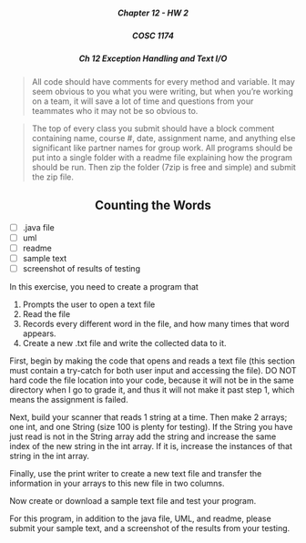 <div style="text-align: center;">
<h5>Chapter 12 - HW 2</h5>
<h5>COSC 1174</h5>
<h5>Ch 12 Exception Handling and Text I/O</h5>
</div>

>All code should have comments for every method and variable. It may seem obvious to you what you were writing, but when you’re working on a team, it will save a lot of time and questions from your teammates who it may not be so obvious to.

>The top of every class you submit should have a block comment containing name, course #, date, assignment name, and anything else significant like partner names for group work.
All programs should be put into a single folder with a readme file explaining how the program should be run. Then zip the folder (7zip is free and simple) and submit the zip file. 

<h2 style="text-align: center;">Counting the Words</h2>

- [ ] .java file
- [ ] uml
- [ ] readme
- [ ] sample text
- [ ] screenshot of results of testing

In this exercise, you need to create a program that 
1.  Prompts the user to open a text file
2. Read the file
3. Records every different word in the file, and how many times that word appears. 
4. Create a new .txt file and write the collected data to it.

First, begin by making the code that opens and reads a text file (this section must contain a try-catch for both user input and accessing the file). DO NOT hard code the file location into your code, because it will not be in the same directory when I go to grade it, and thus it will not make it past step 1, which means the assignment is failed. 

Next, build your scanner that reads 1 string at a time. Then make 2 arrays; one int, and one String (size 100 is plenty for testing). If the String you have just read is not in the String array add the string and increase the same index of the new string in the int array. If it is, increase the instances of that string in the int array. 

Finally, use the print writer to create a new text file and transfer the information in your arrays to this new file in two columns. 

Now create or download a sample text file and test your program.

For this program, in addition to the java file, UML, and readme, please submit your sample text, and a screenshot of the results from your testing.